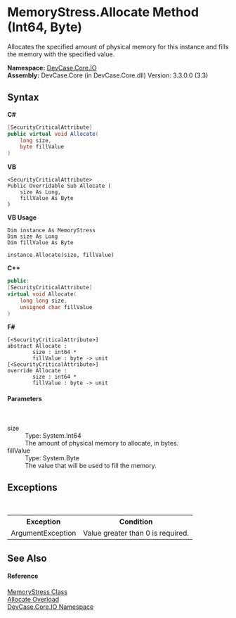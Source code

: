 # MemoryStress.Allocate Method (Int64, Byte)
 

Allocates the specified amount of physical memory for this instance and fills the memory with the specified value.

**Namespace:**&nbsp;<a href="N_DevCase_Core_IO">DevCase.Core.IO</a><br />**Assembly:**&nbsp;DevCase.Core (in DevCase.Core.dll) Version: 3.3.0.0 (3.3)

## Syntax

**C#**<br />
``` C#
[SecurityCriticalAttribute]
public virtual void Allocate(
	long size,
	byte fillValue
)
```

**VB**<br />
``` VB
<SecurityCriticalAttribute>
Public Overridable Sub Allocate ( 
	size As Long,
	fillValue As Byte
)
```

**VB Usage**<br />
``` VB Usage
Dim instance As MemoryStress
Dim size As Long
Dim fillValue As Byte

instance.Allocate(size, fillValue)
```

**C++**<br />
``` C++
public:
[SecurityCriticalAttribute]
virtual void Allocate(
	long long size, 
	unsigned char fillValue
)
```

**F#**<br />
``` F#
[<SecurityCriticalAttribute>]
abstract Allocate : 
        size : int64 * 
        fillValue : byte -> unit 
[<SecurityCriticalAttribute>]
override Allocate : 
        size : int64 * 
        fillValue : byte -> unit 
```


#### Parameters
&nbsp;<dl><dt>size</dt><dd>Type: System.Int64<br />The amount of physical memory to allocate, in bytes.</dd><dt>fillValue</dt><dd>Type: System.Byte<br />The value that will be used to fill the memory.</dd></dl>

## Exceptions
&nbsp;<table><tr><th>Exception</th><th>Condition</th></tr><tr><td>ArgumentException</td><td>Value greater than 0 is required.</td></tr></table>

## See Also


#### Reference
<a href="T_DevCase_Core_IO_MemoryStress">MemoryStress Class</a><br /><a href="Overload_DevCase_Core_IO_MemoryStress_Allocate">Allocate Overload</a><br /><a href="N_DevCase_Core_IO">DevCase.Core.IO Namespace</a><br />